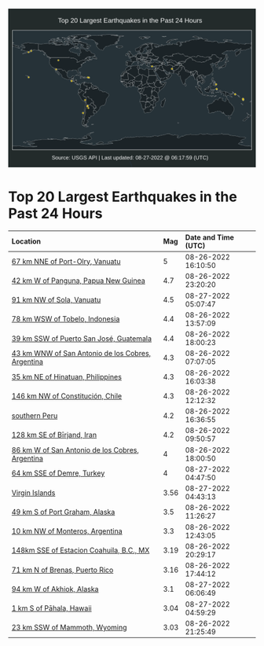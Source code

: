 ![Map](./map.png)

# Top 20 Largest Earthquakes in the Past 24 Hours

| Location | Mag | Date and Time (UTC) |
|:---|:---|:---|
| [67 km NNE of Port-Olry, Vanuatu](https://earthquake.usgs.gov/earthquakes/eventpage/us7000i2qa) | 5 | 08-26-2022 16:10:50 |
| [42 km W of Panguna, Papua New Guinea](https://earthquake.usgs.gov/earthquakes/eventpage/us7000i2tv) | 4.7 | 08-26-2022 23:20:20 |
| [91 km NW of Sola, Vanuatu](https://earthquake.usgs.gov/earthquakes/eventpage/us7000i2vd) | 4.5 | 08-27-2022 05:07:47 |
| [78 km WSW of Tobelo, Indonesia](https://earthquake.usgs.gov/earthquakes/eventpage/us7000i2m2) | 4.4 | 08-26-2022 13:57:09 |
| [39 km SSW of Puerto San José, Guatemala](https://earthquake.usgs.gov/earthquakes/eventpage/us7000i2r9) | 4.4 | 08-26-2022 18:00:23 |
| [43 km WNW of San Antonio de los Cobres, Argentina](https://earthquake.usgs.gov/earthquakes/eventpage/us7000i2j1) | 4.3 | 08-26-2022 07:07:05 |
| [35 km NE of Hinatuan, Philippines](https://earthquake.usgs.gov/earthquakes/eventpage/us7000i2q9) | 4.3 | 08-26-2022 16:03:38 |
| [146 km NW of Constitución, Chile](https://earthquake.usgs.gov/earthquakes/eventpage/us7000i2kd) | 4.3 | 08-26-2022 12:12:32 |
| [southern Peru](https://earthquake.usgs.gov/earthquakes/eventpage/us7000i2qt) | 4.2 | 08-26-2022 16:36:55 |
| [128 km SE of Bīrjand, Iran](https://earthquake.usgs.gov/earthquakes/eventpage/us7000i2k0) | 4.2 | 08-26-2022 09:50:57 |
| [86 km W of San Antonio de los Cobres, Argentina](https://earthquake.usgs.gov/earthquakes/eventpage/us7000i2r8) | 4 | 08-26-2022 18:00:50 |
| [64 km SSE of Demre, Turkey](https://earthquake.usgs.gov/earthquakes/eventpage/us7000i2vb) | 4 | 08-27-2022 04:47:50 |
| [Virgin Islands](https://earthquake.usgs.gov/earthquakes/eventpage/pr2022239000) | 3.56 | 08-27-2022 04:43:13 |
| [49 km S of Port Graham, Alaska](https://earthquake.usgs.gov/earthquakes/eventpage/ak022axslzwk) | 3.5 | 08-26-2022 11:26:27 |
| [10 km NW of Monteros, Argentina](https://earthquake.usgs.gov/earthquakes/eventpage/us7000i2kg) | 3.3 | 08-26-2022 12:43:05 |
| [148km SSE of Estacion Coahuila, B.C., MX](https://earthquake.usgs.gov/earthquakes/eventpage/ci40332296) | 3.19 | 08-26-2022 20:29:17 |
| [71 km N of Brenas, Puerto Rico](https://earthquake.usgs.gov/earthquakes/eventpage/pr71368083) | 3.16 | 08-26-2022 17:44:12 |
| [94 km W of Akhiok, Alaska](https://earthquake.usgs.gov/earthquakes/eventpage/ak022azd1xre) | 3.1 | 08-27-2022 06:06:49 |
| [1 km S of Pāhala, Hawaii](https://earthquake.usgs.gov/earthquakes/eventpage/hv73122857) | 3.04 | 08-27-2022 04:59:29 |
| [23 km SSW of Mammoth, Wyoming](https://earthquake.usgs.gov/earthquakes/eventpage/uu60511732) | 3.03 | 08-26-2022 21:25:49 |
